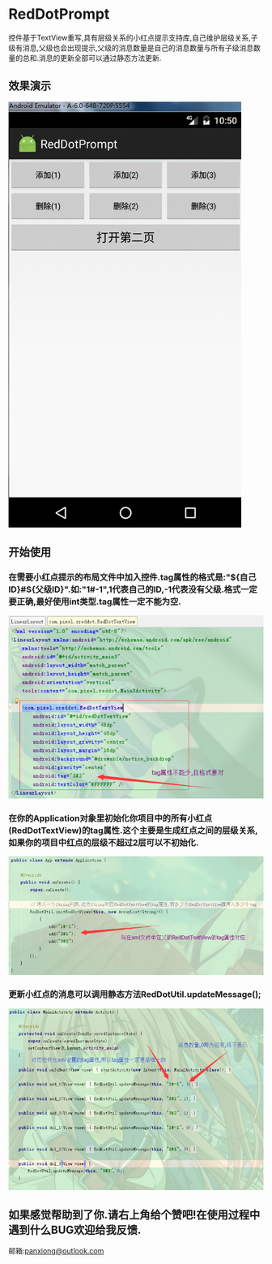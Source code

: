 # RedDotPrompt
控件基于TextView重写,具有层级关系的小红点提示支持库,自己维护层级关系,子级有消息,父级也会出现提示,父级的消息数量是自己的消息数量与所有子级消息数量的总和.消息的更新全部可以通过静态方法更新.

## 效果演示
![image](images/red_dot.gif)

## 开始使用
### 在需要小红点提示的布局文件中加入控件.tag属性的格式是:"${自己ID}#S{父级ID}".如:"1#-1",1代表自己的ID,-1代表没有父级.格式一定要正确,最好使用int类型.tag属性一定不能为空.
![image](images/xml_code.png)

### 在你的Application对象里初始化你项目中的所有小红点(RedDotTextView)的tag属性.这个主要是生成红点之间的层级关系,如果你的项目中红点的层级不超过2层可以不初始化.
![image](images/app_code.png)

### 更新小红点的消息可以调用静态方法RedDotUtil.updateMessage();
![image](images/activity_code.png)

## 如果感觉帮助到了你.请右上角给个赞吧!在使用过程中遇到什么BUG欢迎给我反馈.
邮箱:panxiong@outlook.com
